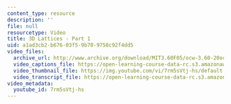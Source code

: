 ```yaml
---
content_type: resource
description: ''
file: null
resourcetype: Video
title: 3D Lattices - Part 1
uid: a1ad3cb2-b676-03f5-9b70-9758c92f4dd5
video_files:
  archive_url: http://www.archive.org/download/MIT3.60F05/ocw-3.60-20oct2005-pt1-220k.mp4
  video_captions_file: https://open-learning-course-data-rc.s3.amazonaws.com/3-60-symmetry-structure-and-tensor-properties-of-materials-fall-2005/81973c67cc5f5bd39bc59038d92dc639_7rm5sVtj-hs.vtt
  video_thumbnail_file: https://img.youtube.com/vi/7rm5sVtj-hs/default.jpg
  video_transcript_file: https://open-learning-course-data-rc.s3.amazonaws.com/3-60-symmetry-structure-and-tensor-properties-of-materials-fall-2005/c7e0662cfd9b3ed762d687d5cb26254f_7rm5sVtj-hs.pdf
video_metadata:
  youtube_id: 7rm5sVtj-hs
---
```


